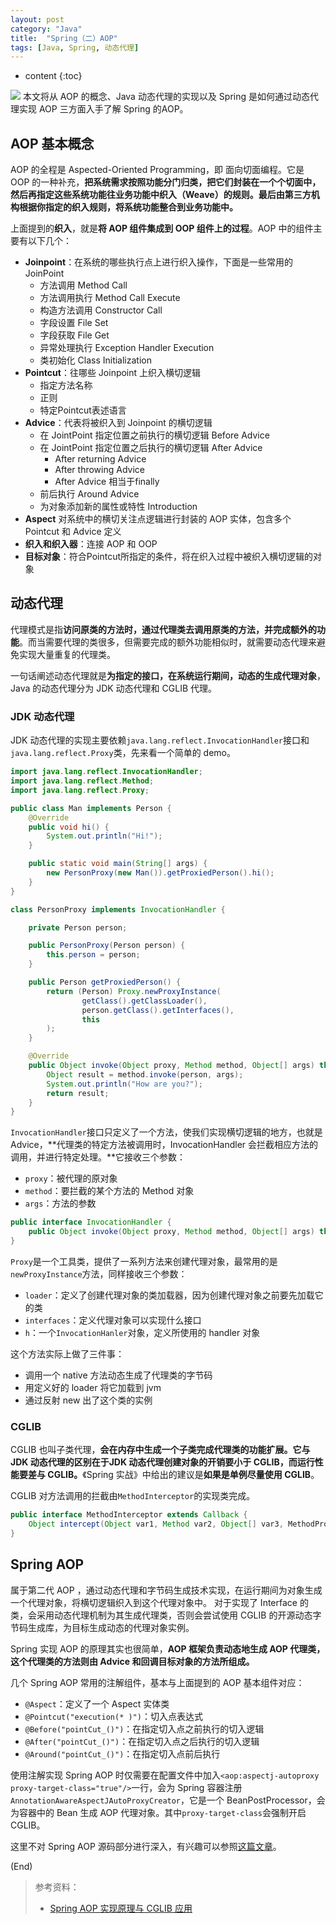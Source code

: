 ```yaml
---
layout: post
category: "Java"
title:  "Spring（二）AOP"
tags: [Java, Spring, 动态代理]
---
```


* content
{:toc}

![](https://picsum.photos/800/300/?image=357)
本文将从 AOP 的概念、Java 动态代理的实现以及 Spring 是如何通过动态代理实现 AOP 三方面入手了解 Spring 的AOP。





## AOP 基本概念
AOP 的全程是 Aspected-Oriented Programming，即 面向切面编程。它是 OOP 的一种补充，**把系统需求按照功能分门归类，把它们封装在一个个切面中，然后再指定这些系统功能往业务功能中织入（Weave）的规则。最后由第三方机构根据你指定的织入规则，将系统功能整合到业务功能中。**

上面提到的**织入**，就是**将 AOP 组件集成到 OOP 组件上的过程**。AOP 中的组件主要有以下几个：
- **Joinpoint**：在系统的哪些执行点上进行织入操作，下面是一些常用的 JoinPoint
    - 方法调用 Method Call
    - 方法调用执行 Method Call Execute
    - 构造方法调用 Constructor Call
    - 字段设置 File Set
    - 字段获取 File Get
    - 异常处理执行 Exception Handler Execution
    - 类初始化 Class Initialization
- **Pointcut**：往哪些 Joinpoint 上织入横切逻辑
    - 指定方法名称
    - 正则
    - 特定Pointcut表述语言
- **Advice**：代表将被织入到 Joinpoint 的横切逻辑
    - 在 JointPoint 指定位置之前执行的横切逻辑 Before Advice
    - 在 JointPoint 指定位置之后执行的横切逻辑 After Advice
        - After returning Advice
        - After throwing Advice
        - After Advice 相当于finally
    - 前后执行 Around Advice
    - 为对象添加新的属性或特性 Introduction
- **Aspect** 对系统中的横切关注点逻辑进行封装的 AOP 实体，包含多个 Pointcut 和 Advice 定义
- **织入和织入器**：连接 AOP 和 OOP
- **目标对象**：符合Pointcut所指定的条件，将在织入过程中被织入横切逻辑的对象



## 动态代理
代理模式是指**访问原类的方法时，通过代理类去调用原类的方法，并完成额外的功能**。而当需要代理的类很多，但需要完成的额外功能相似时，就需要动态代理来避免实现大量重复的代理类。

一句话阐述动态代理就是**为指定的接口，在系统运行期间，动态的生成代理对象**，Java 的动态代理分为 JDK 动态代理和 CGLIB 代理。


### JDK 动态代理
JDK 动态代理的实现主要依赖`java.lang.reflect.InvocationHandler`接口和`java.lang.reflect.Proxy`类，先来看一个简单的 demo。
```java
import java.lang.reflect.InvocationHandler;
import java.lang.reflect.Method;
import java.lang.reflect.Proxy;

public class Man implements Person {
    @Override
    public void hi() {
        System.out.println("Hi!");
    }

    public static void main(String[] args) {
        new PersonProxy(new Man()).getProxiedPerson().hi();
    }
}

class PersonProxy implements InvocationHandler {

    private Person person;

    public PersonProxy(Person person) {
        this.person = person;
    }

    public Person getProxiedPerson() {
        return (Person) Proxy.newProxyInstance(
                getClass().getClassLoader(),
                person.getClass().getInterfaces(),
                this
        );
    }

    @Override
    public Object invoke(Object proxy, Method method, Object[] args) throws Throwable {
        Object result = method.invoke(person, args);
        System.out.println("How are you?");
        return result;
    }
}
```

`InvocationHandler`接口只定义了一个方法，使我们实现横切逻辑的地方，也就是 Advice，**代理类的特定方法被调用时，InvocationHandler 会拦截相应方法的调用，并进行特定处理。**它接收三个参数：
- `proxy`：被代理的原对象
- `method`：要拦截的某个方法的 Method 对象
- `args`：方法的参数
```java
public interface InvocationHandler {
    public Object invoke(Object proxy, Method method, Object[] args) throws Throwable;
}
```

`Proxy`是一个工具类，提供了一系列方法来创建代理对象，最常用的是`newProxyInstance`方法，同样接收三个参数：
- `loader`：定义了创建代理对象的类加载器，因为创建代理对象之前要先加载它的类
- `interfaces`：定义代理对象可以实现什么接口
- `h`：一个`InvocationHanler`对象，定义所使用的 handler 对象

这个方法实际上做了三件事：
- 调用一个 native 方法动态生成了代理类的字节码
- 用定义好的 loader 将它加载到 jvm
- 通过反射 new 出了这个类的实例

### CGLIB
CGLIB 也叫子类代理，**会在内存中生成一个子类完成代理类的功能扩展。**它与 JDK 动态代理的区别在于**JDK 动态代理创建对象的开销要小于 CGLIB，而运行性能要差与 CGLIB。**《Spring 实战》中给出的建议是**如果是单例尽量使用 CGLIB**。

CGLIB 对方法调用的拦截由`MethodInterceptor`的实现类完成。
```java
public interface MethodInterceptor extends Callback {
    Object intercept(Object var1, Method var2, Object[] var3, MethodProxy var4) throws Throwable;
}
```

## Spring AOP
属于第二代 AOP ，通过动态代理和字节码生成技术实现，在运行期间为对象生成一个代理对象，将横切逻辑织入到这个代理对象中。
对于实现了 Interface 的类，会采用动态代理机制为其生成代理类，否则会尝试使用 CGLIB 的开源动态字节码生成库，为目标生成动态的代理对象实例。

Spring 实现 AOP 的原理其实也很简单，**AOP 框架负责动态地生成 AOP 代理类，这个代理类的方法则由 Advice 和回调目标对象的方法所组成。**

几个 Spring AOP 常用的注解组件，基本与上面提到的 AOP 基本组件对应：
- `@Aspect`：定义了一个 Aspect 实体类
- `@Pointcut("execution(* )")`：切入点表达式
- `@Before("pointCut_()")`：在指定切入点之前执行的切入逻辑
- `@After("pointCut_()")`：在指定切入点之后执行的切入逻辑
- `@Around("pointCut_()")`：在指定切入点前后执行

使用注解实现 Spring AOP 时仅需要在配置文件中加入`<aop:aspectj-autoproxy proxy-target-class="true"/>`一行，会为 Spring 容器注册`AnnotationAwareAspectJAutoProxyCreator`，它是一个 BeanPostProcessor，会为容器中的 Bean 生成 AOP 代理对象。其中`proxy-target-class`会强制开启 CGLIB。

这里不对 Spring AOP 源码部分进行深入，有兴趣可以参照[这篇文章](https://my.oschina.net/guangshan/blog/1797461)。

(End)

> 参考资料：
> - [Spring AOP 实现原理与 CGLIB 应用](https://www.ibm.com/developerworks/cn/java/j-lo-springaopcglib/index.html)

